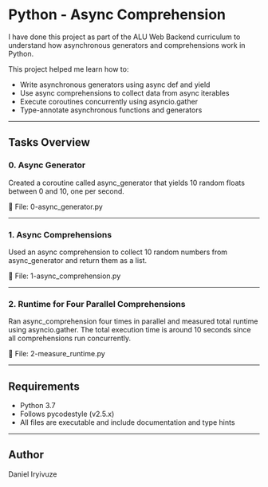 # Python - Async Comprehension

I have done this project as part of the ALU Web Backend curriculum to understand how asynchronous generators and comprehensions work in Python.

This project helped me learn how to:

* Write asynchronous generators using async def and yield
* Use async comprehensions to collect data from async iterables
* Execute coroutines concurrently using asyncio.gather
* Type-annotate asynchronous functions and generators

---

## Tasks Overview

### 0. Async Generator

Created a coroutine called async\_generator that yields 10 random floats between 0 and 10, one per second.

📁 File: 0-async\_generator.py

---

### 1. Async Comprehensions

Used an async comprehension to collect 10 random numbers from async\_generator and return them as a list.

📁 File: 1-async\_comprehension.py

---

### 2. Runtime for Four Parallel Comprehensions

Ran async\_comprehension four times in parallel and measured total runtime using asyncio.gather. The total execution time is around 10 seconds since all comprehensions run concurrently.

📁 File: 2-measure\_runtime.py

---

## Requirements

* Python 3.7
* Follows pycodestyle (v2.5.x)
* All files are executable and include documentation and type hints

---

## Author

Daniel Iryivuze